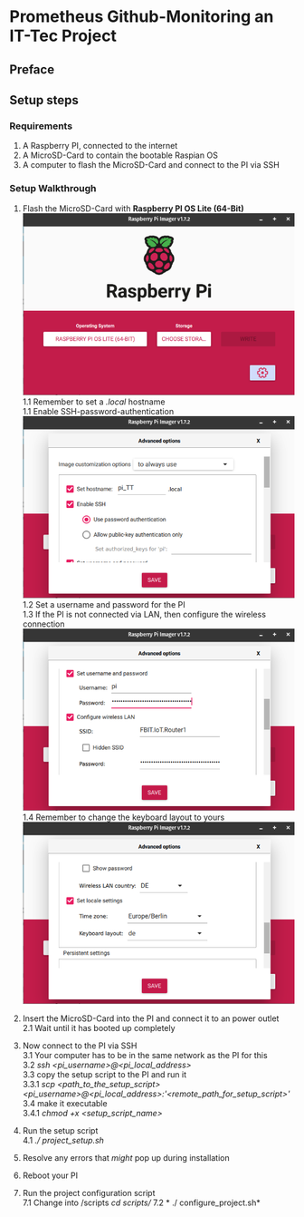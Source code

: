 # Prometheus Github-Monitoring an IT-Tec Project
## Preface
## Setup steps
### Requirements
1. A Raspberry PI, connected to the internet
2. A MicroSD-Card to contain the bootable Raspian OS
3. A computer to flash the MicroSD-Card and connect to the PI via SSH
### Setup Walkthrough
1. Flash the MicroSD-Card with **Raspberry PI OS Lite (64-Bit)**  
![Screenshot of Raspberry Pi Imager](https://raw.githubusercontent.com/Shahondin1624/IT-Tec_Prometheus/main/screenshots/1_Imager_1.png)  
1.1 Remember to set a *.local* hostname  
1.1 Enable SSH-password-authentication  
![Screenshot of Raspberry Pi Imager showing options to set local hostname and ssh connection](https://raw.githubusercontent.com/Shahondin1624/IT-Tec_Prometheus/main/screenshots/1_Imager_2.png)  
1.2 Set a username and password for the PI  
1.3 If the PI is not connected via LAN, then configure the wireless connection  
![Screenshot of Raspberry Pi Imager showing options to set local hostname and ssh connection](https://raw.githubusercontent.com/Shahondin1624/IT-Tec_Prometheus/main/screenshots/1_Imager_3.png)  
1.4 Remember to change the keyboard layout to yours  
![Screenshot of Raspberry Pi Imager showing options to set local hostname and ssh connection](https://raw.githubusercontent.com/Shahondin1624/IT-Tec_Prometheus/main/screenshots/1_Imager_4.png)

2. Insert the MicroSD-Card into the PI and connect it to an power outlet  
2.1 Wait until it has booted up completely  
3. Now connect to the PI via SSH  
3.1 Your computer has to be in the same network as the PI for this  
3.2 *ssh <pi_username>@<pi_local_address>*  
3.3 copy the setup script to the PI and run it  
3.3.1 *scp <path_to_the_setup_script> <pi_username>@<pi_local_address>:'<remote_path_for_setup_script>'*  
3.4 make it executable  
3.4.1 *chmod +x <setup_script_name>*  
4. Run the setup script  
4.1 *./ project_setup.sh*  
5. Resolve any errors that *might* pop up during installation
6. Reboot your PI
7. Run the project configuration script  
7.1 Change into /scripts *cd scripts/*
7.2 * ./ configure_project.sh*  